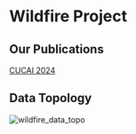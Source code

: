 # Wildfire Project

## Our Publications
[CUCAI 2024](https://github.com/WAT-ai/wildfire/blob/32a19fc52047654ffc689da705fc530de45085c8/papers/CUCAI_2024_Wildfire_Prediction.pdf)

## Data Topology
![wildfire_data_topo](https://github.com/WAT-ai/wildfire/assets/46568041/c0d8f945-da0e-4d7c-9b04-751c0a9a78cb)
